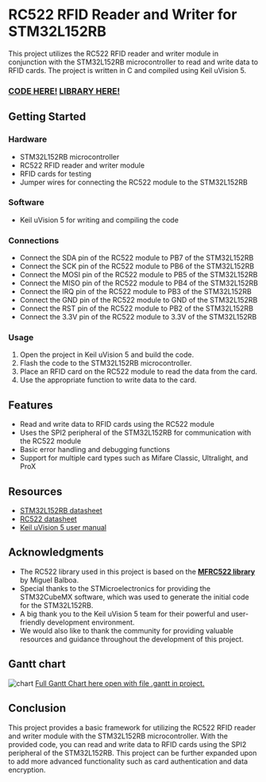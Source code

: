 # RC522 RFID Reader and Writer for STM32L152RB

This project utilizes the RC522 RFID reader and writer module in conjunction with the 
STM32L152RB microcontroller to read and write data to RFID cards. 
The project is written in C and compiled using Keil uVision 5.

### [CODE HERE!](https://github.com/CoMiKx/2565-CPE311-CENexy/blob/90f6b50d3f4fd2a0911b6b58ad6351b4b71c8cb9/Project/src/main.c)  [LIBRARY HERE!](https://github.com/CoMiKx/2565-CPE311-CENexy/tree/main/Project/src)

## Getting Started
### Hardware
* STM32L152RB microcontroller
* RC522 RFID reader and writer module
* RFID cards for testing
* Jumper wires for connecting the RC522 module to the STM32L152RB

### Software
* Keil uVision 5 for writing and compiling the code

### Connections
* Connect the SDA pin of the RC522 module to PB7 of the STM32L152RB
* Connect the SCK pin of the RC522 module to PB6 of the STM32L152RB
* Connect the MOSI pin of the RC522 module to PB5 of the STM32L152RB
* Connect the MISO pin of the RC522 module to PB4 of the STM32L152RB
* Connect the IRQ pin of the RC522 module to PB3 of the STM32L152RB
* Connect the GND pin of the RC522 module to GND of the STM32L152RB
* Connect the RST pin of the RC522 module to PB2 of the STM32L152RB
* Connect the 3.3V pin of the RC522 module to 3.3V of the STM32L152RB

### Usage
1. Open the project in Keil uVision 5 and build the code.
2. Flash the code to the STM32L152RB microcontroller.
3. Place an RFID card on the RC522 module to read the data from the card.
4. Use the appropriate function to write data to the card.

## Features
* Read and write data to RFID cards using the RC522 module
* Uses the SPI2 peripheral of the STM32L152RB for communication with the RC522 module
* Basic error handling and debugging functions
* Support for multiple card types such as Mifare Classic, Ultralight, and ProX

## Resources
* [STM32L152RB datasheet](https://www.st.com/resource/en/datasheet/stm32l152rb.pdf)
* [RC522 datasheet](https://www.nxp.com/docs/en/data-sheet/MFRC522.pdf)
* [Keil uVision 5 user manual](https://developer.arm.com/documentation/101407/0538)

## Acknowledgments
* The RC522 library used in this project is based on the [**MFRC522 library**](https://github.com/miguelbalboa/rfid) by Miguel Balboa.
* Special thanks to the STMicroelectronics for providing the STM32CubeMX software, 
  which was used to generate the initial code for the STM32L152RB.
* A big thank you to the Keil uVision 5 team for their powerful and user-friendly 
  development environment.
* We would also like to thank the community for providing valuable resources and 
  guidance throughout the development of this project.
  
## Gantt chart
  ![chart](https://i.imgur.com/Ra7kCo7.png)
  [Full Gantt Chart here open with file .gantt in project.](https://www.onlinegantt.com/#/gantt)
 
## Conclusion
  This project provides a basic framework for utilizing the RC522 RFID reader and writer module 
  with the STM32L152RB microcontroller. With the provided code, you can read and write data to RFID cards 
  using the SPI2 peripheral of the STM32L152RB. This project can be further expanded upon to add more advanced functionality 
  such as card authentication and data encryption.
